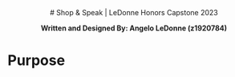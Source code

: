 <div align='center'>
# Shop & Speak | LeDonne Honors Capstone 2023

**Written and Designed By: Angelo LeDonne (z1920784)**
</div>
<h1>Purpose</h1>

